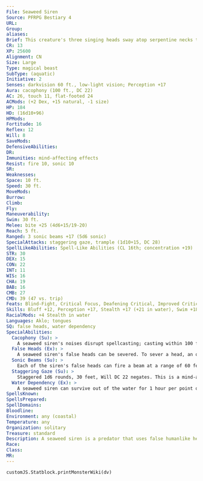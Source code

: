 ```yaml
---
File: Seaweed Siren
Source: PFRPG Bestiary 4
URL: 
Group: 
aliases: 
Brief: This creature's three singing heads sway atop serpentine necks that extend from a bulbous body split by a wide, toothy mouth.
CR: 13
XP: 25600
Alignment: CN
Size: Large
Type: magical beast
SubType: (aquatic)
Initiative: 2
Senses: darkvision 60 ft., low-light vision; Perception +17
Aura: cacophony (100 ft., DC 22)
AC: 26, touch 11, flat-footed 24
ACMods: (+2 Dex, +15 natural, -1 size)
HP: 184
HD: (16d10+96)
HPMods: 
Fortitude: 16
Reflex: 12
Will: 8
SaveMods: 
DefensiveAbilities: 
DR: 
Immunities: mind-affecting effects
Resist: fire 10, sonic 10
SR: 
Weaknesses: 
Space: 10 ft.
Speed: 30 ft.
MoveMods: 
Burrow: 
Climb: 
Fly: 
Maneuverability: 
Swim: 30 ft.
Melee: bite +25 (4d6+15/19-20)
Reach: 5 ft.
Ranged: 3 sonic beams +17 (5d6 sonic)
SpecialAttacks: staggering gaze, trample (1d10+15, DC 28)
SpellLikeAbilities: Spell-Like Abilities (CL 16th; concentration +19)  At Will-shatter (DC 16)  3/day-charm monster (DC 18), quickened confusion (DC 18)  1/day-bestow curse (DC 18, ranged touch attack, 30 ft.)
STR: 30
DEX: 15
CON: 22
INT: 11
WIS: 16
CHA: 19
BAB: 16
CMB: 27
CMD: 39 (47 vs. trip)
Feats: Blind-Fight, Critical Focus, Deafening Critical, Improved Critical (bite), Point-Blank Shot, Power Attack, Quicken Spell-Like Ability (confusion), Skill Focus (Perception)
Skills: Bluff +12, Perception +17, Stealth +17 (+21 in water), Swim +18
RacialMods: +4 Stealth in water
Languages: Aklo; tongues
SQ: false heads, water dependency
SpecialAbilities:
  Cacophony (Su): >
    A seaweed siren's noises disrupt spellcasting; casting within 100 feet of a seaweed siren requires a concentration check (DC 15 + the level of the spell being cast). All other concentration checks and Perception checks involving hearing made inside the aura have their DCs increased by 5. A siren can begin or end this ability as a free action. This is a sonic effect.
  False Heads (Ex): >
    A seaweed siren's false heads can be severed. To sever a head, an opponent must make a sunder attempt with a slashing weapon targeting the head. A head is considered a separate weapon with hardness 0 and hit points equal to the siren's Hit Dice (typically 16 hp). To sever a head, an opponent must deal enough damage to reduce the head's hit points to 0 or fewer. Severing a head deals an amount of damage to the siren's body equal to the siren's Hit Dice. A siren can't attack with a severed head. A siren with no remaining heads can't use its cacophony ability or its spell-like abilities.
  Sonic Beams (Su): >
    Each of the siren's false heads can fire a beam at a range of 60 feet, dealing 4d6 points of sonic damage.
  Staggering Gaze (Su): >
    Staggered 1d6 rounds, 30 feet, Will DC 22 negates. This is a mind-affecting effect. The save DC is Charisma-based.
  Water Dependency (Ex): >
    A seaweed siren can survive out of the water for 1 hour per point of Constitution (typically 22 rounds). Beyond this limit, a seaweed siren begins to suffocate.
SpellsKnown: 
SpellsPrepared: 
SpellDomains: 
Bloodline: 
Environment: any (coastal)
Temperature: any
Organization: solitary
Treasure: standard
Description: A seaweed siren is a predator that uses false humanlike heads on its upper appendages in order to lure prey. The heads babble nonsense words and fragments of overheard sentences. If spoken to, they respond with words from a similar language. This behavior allows the seaweed siren to creep about under the water with only the heads showing, pretending to be swimming humanoids until it is ready to attack.
Race: 
Class: 
MR: 
---
```

```dataviewjs
customJS.Statblock.printMonsterWiki(dv)
```
